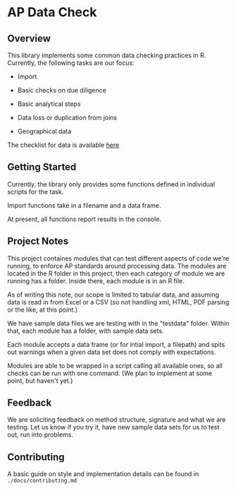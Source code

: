 # AP Data Check

## Overview

This library implements some common data checking practices in R. Currently, the following tasks are our focus:

* Import

* Basic checks on due diligence

* Basic analytical steps

* Data loss or duplication from joins

* Geographical data

The checklist for data is available [here](https://docs.google.com/document/d/1qQ1uB8TSoeJym06dXGg1-rMU7RD6xTdFIiKMvBG9C_w/edit)

## Getting Started

Currently, the library only provides some functions defined in individual scripts for the task.

Import functions take in a filename and a data frame.

At present, all functions report results in the console.

## Project Notes

This project containes modules that can test different aspects of code we're running, to enforce AP standards around processing data. The modules are located in the R folder in this project, then each category of module we are running has a folder. Inside there, each module is in an R file.

As of writing this note, our scope is limited to tabular data, and assuming data is read in from Excel or a CSV (so not handling xml, HTML, PDF parsing or the like, at this point.)

We have sample data files we are testing with in the "testdata" folder. Within that, each module has a folder, with sample data sets.

Each module accepts a data frame (or for intial import, a filepath) and spits out warnings when a given data set does not comply with expectations.

Modules are able to be wrapped in a script calling all available ones, so all checks can be run with one command. (We plan to implement at some point, but haven't yet.)

## Feedback

We are soliciting feedback on method structure, signature and what we are testing. Let us know if you try it, have new sample data sets for us to test out, run into problems.

## Contributing

A basic guide on style and implementation details can be found in `./docs/contributing.md`
